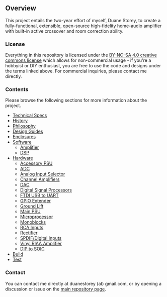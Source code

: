 ## Overview

This project entails the two-year effort of myself, Duane Storey, to create a fully-functional, extensible, open-source high-fidelity home-audio amplifier with built-in active crossover and room correction ability. 

### License 

Everything in this repository is licensed under the [BY-NC-SA 4.0 creative commons license](https://creativecommons.org/licenses/by-nc-sa/4.0/) which allows for non-commercial usage - if you're a hobbyist or DIY enthusiast, you are free to use the code and designs under the terms linked above. For commercial inquiries, please contact me directly.

### Contents

Please browse the following sections for more information about the project.

- [Technical Specs](specs.md)
- [History](history.md)
- [Philosophy](philosophy.md)
- [Design Guides](design-guides.md)
- [Enclosures](enclosures.md)
- [Software](software.md)
    - [Amplifier](software-amp.md)
    - [DSP](software-dsp.md)
- [Hardware](hardware.md)
    - [Accessory PSU](hardware/dual-psu.md)
    - [ADC](hardware/adc.md)
    - [Analog Input Selector](hardware/input-sel.md)
    - [Channel Amplifiers](hardware/lm3886.md)
    - [DAC](hardware/dac.md)
    - [Digital Signal Processors](hardware/dsp.md)
    - [FTDI USB to UART](hardware/ftdi.md)
    - [GPIO Extender](hardware/extend.md)
    - [Ground Lift](hardware/lift.md)
    - [Main PSU](hardware/psu.md)
    - [Microprocessor](hardware/uproc.md)
    - [Monoblocks](hardware/mono.md)
    - [RCA Inputs](hardware/inputs.md)
    - [Rectifier](hardware/rectify.md)
    - [SPDIF/Digital Inputs](hardware/spdif.md)
    - [Vinyl RIAA Amplifier](hardware/vinyl.md)
    - [DIP to SOIC](hardware/soic.md)
- [Build](build.md)
- [Test](test.md)

### Contact

You can contact me directly at duanestorey (at) gmail.com, or by opening a discussion or issue on the [main repository page](https://github.com/duanestorey/hifi-amp). 